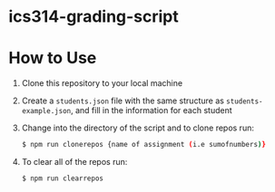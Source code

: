 # ics314-grading-script

# How to Use

1. Clone this repository to your local machine
2. Create a `students.json` file with the same structure as `students-example.json`, and fill in the information for each student
3. Change into the directory of the script and to clone repos run:
  
      ```bash
      $ npm run clonerepos {name of assignment (i.e sumofnumbers)}
      ```
4. To clear all of the repos run:

      ```bash
      $ npm run clearrepos
      ```